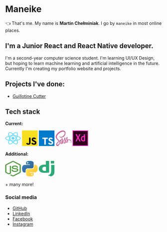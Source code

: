 #  **Maneike**
👈 That's me. My name is **Martin Chełminiak**. I go by `maneike` in most online places.

## I'm a Junior React and React Native developer.
I'm a second-year computer science student. I'm learning UI/UX Design, but hoping to learn machine learning and artificial intelligence in the future. Currently I'm
creating my portfolio website and projects.

## Projects I've done:
 - [Guillotine Cutter](https://github.com/maneike/guillotine-cutter)
 
## Tech stack

**Current:**

<a href="https://reactjs.org/" title="React"><img src="icons/svgs/react-2.svg" width="50" height="50" /></a>
<a href="https://en.wikipedia.org/wiki/JavaScript" title="JavaScript"><img src="icons/svgs/javascript.svg" width="50" height="50"/></a>
<a href="https://www.typescriptlang.org/" title="TypeScript"><img src="icons/svgs/typescript.svg" width="50" height="50" /></a>
<a href="https://sass-lang.com/" title="Sass"><img src="icons/svgs/sass-1.svg" width="50" height="50" /></a>
<a href="https://www.adobe.com/products/xd.html" title="Adobe XD"><img src="icons/svgs/adobe-xd.svg" width="50" height="50"/></a>

**Additional:**

<a href="https://nodejs.org/en/" title="NodeJS"><img src="icons/svgs/nodejs.svg" width="50" height="50" /></a>
<a href="https://www.python.org/" title="Python"><img src="icons/svgs/python-5.svg" width="50" height="50" /></a>
<a href="https://www.djangoproject.com/" title="Django"><img src="icons/svgs/django.svg" width="50" height="50" /></a>

\+ many more!

### Social media
 - [GitHub](https://github.com/maneike)
 - [LinkedIn](https://www.linkedin.com/in/martin-che%C5%82miniak-357985176/)
 - [Facebook](https://www.facebook.com/maneike/) 
 - [Instagram](https://www.instagram.com/maneike/)
